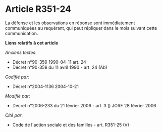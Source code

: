 # Article R351-24

La défense et les observations en réponse sont immédiatement communiquées au requérant, qui peut répliquer dans le mois
suivant cette communication.

**Liens relatifs à cet article**

_Anciens textes_:

  - Décret n°90-359 1990-04-11 art. 24
  - Décret n°90-359 du 11 avril 1990 - art. 24 (Ab)

_Codifié par_:

  - Décret n°2004-1136 2004-10-21

_Modifié par_:

  - Décret n°2006-233 du 21 février 2006 - art. 3 () JORF 28 février 2006

_Cité par_:

  - Code de l'action sociale et des familles - art. R351-25 (V)
